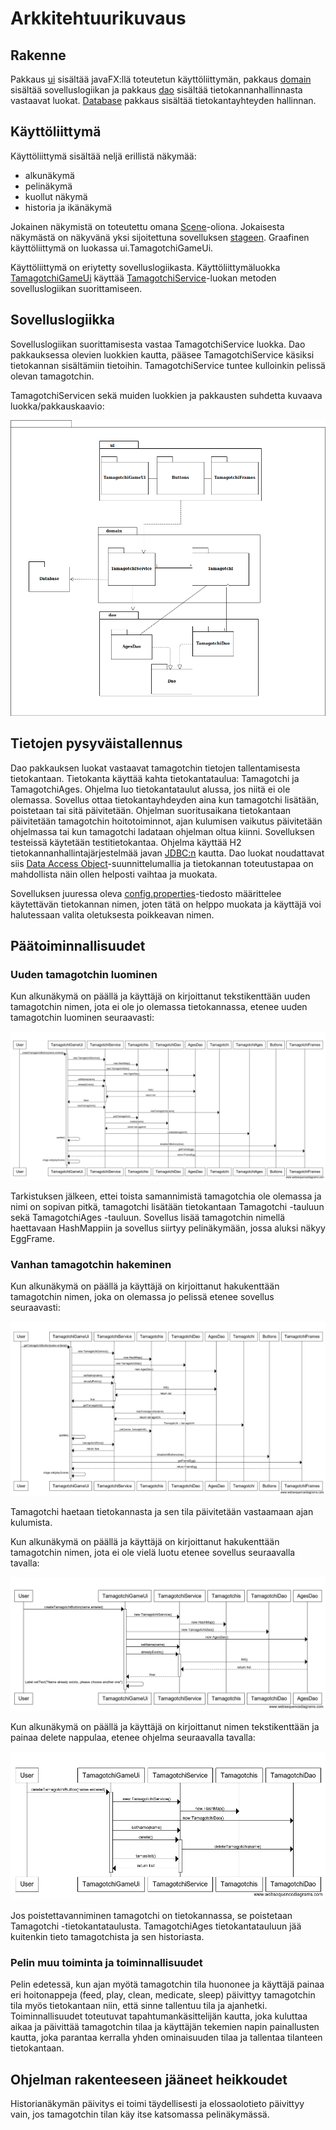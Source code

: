 # Arkkitehtuurikuvaus

## Rakenne

Pakkaus [ui](https://github.com/millalin/ot-harjoitustyo/tree/master/TamagotchiGame/src/main/java/ui) sisältää javaFX:llä toteutetun käyttöliittymän, pakkaus [domain](https://github.com/millalin/ot-harjoitustyo/tree/master/TamagotchiGame/src/main/java/domain) sisältää sovelluslogiikan ja pakkaus [dao](https://github.com/millalin/ot-harjoitustyo/tree/master/TamagotchiGame/src/main/java/dao) sisältää tietokannanhallinnasta vastaavat luokat. [Database](https://github.com/millalin/ot-harjoitustyo/tree/master/TamagotchiGame/src/main/java/database) pakkaus sisältää tietokantayhteyden hallinnan. 

## Käyttöliittymä

Käyttöliittymä sisältää neljä erillistä näkymää: 

- alkunäkymä
- pelinäkymä
- kuollut näkymä
- historia ja ikänäkymä

Jokainen näkymistä on toteutettu omana [Scene](https://docs.oracle.com/javase/8/javafx/api/javafx/scene/Scene.html)-oliona. Jokaisesta näkymästä on näkyvänä yksi sijoitettuna sovelluksen [stageen](https://docs.oracle.com/javase/8/javafx/api/javafx/stage/Stage.html). Graafinen käyttöliittymä on luokassa ui.TamagotchiGameUi. 

Käyttöliittymä on eriytetty sovelluslogiikasta. Käyttöliittymäluokka [TamagotchiGameUi](https://github.com/millalin/ot-harjoitustyo/blob/master/TamagotchiGame/src/main/java/ui/TamagotchiGameUi.java) käyttää [TamagotchiService](https://github.com/millalin/ot-harjoitustyo/blob/master/TamagotchiGame/src/main/java/domain/TamagotchiService.java)-luokan metoden sovelluslogiikan suorittamiseen. 

## Sovelluslogiikka 

Sovelluslogiikan suorittamisesta vastaa TamagotchiService luokka. Dao pakkauksessa olevien luokkien kautta, pääsee TamagotchiService käsiksi tietokannan sisältämiin tietoihin. TamagotchiService tuntee kulloinkin pelissä olevan tamagotchin. 

TamagotchiServicen sekä muiden luokkien ja pakkausten suhdetta kuvaava luokka/pakkauskaavio:

![alt.text](kaavio.png)

## Tietojen pysyväistallennus

Dao pakkauksen luokat vastaavat tamagotchin tietojen tallentamisesta tietokantaan. Tietokanta käyttää kahta tietokantataulua: Tamagotchi ja TamagotchiAges. Ohjelma luo tietokantataulut alussa, jos niitä ei ole olemassa. Sovellus ottaa tietokantayhdeyden aina kun tamagotchi lisätään, poistetaan tai sitä päivitetään. Ohjelman suoritusaikana tietokantaan päivitetään tamagotchin hoitotoiminnot, ajan kulumisen vaikutus päivitetään ohjelmassa tai kun tamagotchi ladataan ohjelman oltua kiinni. Sovelluksen testeissä käytetään testitietokantaa. Ohjelma käyttää H2 tietokannanhallintajärjestelmää javan [JDBC:n](https://www.oracle.com/technetwork/java/javase/jdbc/index.html) kautta.  Dao luokat noudattavat siis [Data Access Object](https://en.wikipedia.org/wiki/Data_access_object)-suunnittelumallia ja tietokannan toteutustapaa on mahdollista näin ollen helposti vaihtaa ja muokata. 

Sovelluksen juuressa oleva [config.properties](https://github.com/millalin/ot-harjoitustyo/blob/master/TamagotchiGame/config.properties)-tiedosto määrittelee käytettävän tietokannan nimen, joten tätä on helppo muokata ja käyttäjä voi halutessaan valita oletuksesta poikkeavan nimen. 
 
## Päätoiminnallisuudet

### Uuden tamagotchin luominen

Kun alkunäkymä on päällä ja käyttäjä on kirjoittanut tekstikenttään uuden tamagotchin nimen, jota ei ole jo olemassa tietokannassa, etenee uuden tamagotchin luominen seuraavasti: 

![alt.text](sekvenssikaavio.new.png)

Tarkistuksen jälkeen, ettei toista samannimistä tamagotchia ole olemassa ja nimi on sopivan pitkä, tamagotchi lisätään tietokantaan Tamagotchi -tauluun sekä TamagotchiAges -tauluun. Sovellus lisää tamagotchin nimellä haettavaan HashMappiin ja sovellus siirtyy pelinäkymään, jossa aluksi näkyy EggFrame. 

### Vanhan tamagotchin hakeminen

Kun alkunäkymä on päällä ja käyttäjä on kirjoittanut hakukenttään tamagotchin nimen, joka on olemassa jo pelissä etenee sovellus seuraavasti:

![alt.text](sekvenssikaavio_gettama.png)

Tamagotchi haetaan tietokannasta ja sen tila päivitetään vastaamaan ajan kulumista.


Kun alkunäkymä on päällä ja käyttäjä on kirjoittanut hakukenttään tamagotchin nimen, jota ei ole vielä luotu etenee sovellus seuraavalla tavalla:

![alt.text](sekvenssikaavio.alreadyexists.png)

Kun alkunäkymä on päällä ja käyttäjä on kirjoittanut nimen tekstikenttään ja painaa delete nappulaa, etenee ohjelma seuraavalla tavalla:

![alt.text](sekvenssikaaviodelete.png)

Jos poistettavanniminen tamagotchi on tietokannassa, se poistetaan Tamagotchi -tietokantataulusta. TamagotchiAges tietokantatauluun jää kuitenkin tieto tamagotchista ja sen historiasta. 

### Pelin muu toiminta ja toiminnallisuudet

Pelin edetessä, kun ajan myötä tamagotchin tila huononee ja käyttäjä painaa eri hoitonappeja (feed, play, clean, medicate, sleep) päivittyy tamagotchin tila myös tietokantaan niin, että sinne tallentuu tila ja ajanhetki. Toiminnallisuudet toteutuvat tapahtumankäsittelijän kautta, joka kuluttaa aikaa ja päivittää tamagotchin tilaa ja käyttäjän tekemien napin painallusten kautta, joka parantaa kerralla yhden ominaisuuden tilaa ja tallentaa tilanteen tietokantaan. 


## Ohjelman rakenteeseen jääneet heikkoudet

Historianäkymän päivitys ei toimi täydellisesti ja elossaolotieto päivittyy vain, jos tamagotchin tilan käy itse katsomassa pelinäkymässä. 
